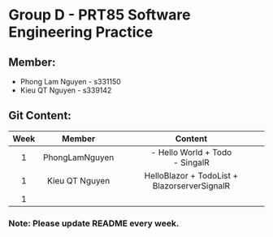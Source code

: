 # Group D - PRT85 Software Engineering Practice
## Member:
- Phong Lam Nguyen - s331150
- Kieu QT Nguyen - s339142

## Git Content:

| Week | Member | Content |
|:-:|:-:|:-:|
| 1 | PhongLamNguyen | - Hello World + Todo <br> - SingalR |
| 1 | Kieu QT Nguyen  | HelloBlazor + TodoList + BlazorserverSignalR  |
| 1 |   |   |

### Note: Please update README every week.
